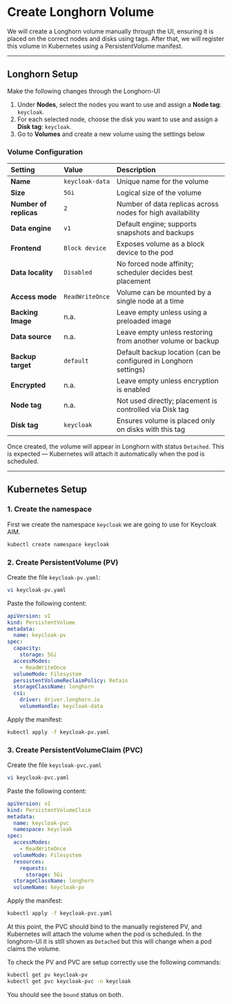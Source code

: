# Create Longhorn Volume
We will create a Longhorn volume manually through the UI, ensuring it is placed on the correct nodes and disks using tags. After that, we will register this volume in Kubernetes using a PersistentVolume manifest.

---

## Longhorn Setup
Make the following changes through the Longhorn-UI

1. Under **Nodes**, select the nodes you want to use and assign a **Node tag**: `keycloak`.
2. For each selected node, choose the disk you want to use and assign a **Disk tag**: `keycloak`.
3. Go to **Volumes** and create a new volume using the settings below

### Volume Configuration

| Setting                  | Value            | Description                                                       |
| :---                     | :---             | :---                                                              |
| **Name**                 | `keycloak-data`   | Unique name for the volume                                        |
| **Size**                 | `5Gi`            | Logical size of the volume                                        |
| **Number of replicas**   | `2`              | Number of data replicas across nodes for high availability        |
| **Data engine**          | `v1`             | Default engine; supports snapshots and backups                    |
| **Frontend**             | `Block device`   | Exposes volume as a block device to the pod                       |
| **Data locality**        | `Disabled`       | No forced node affinity; scheduler decides best placement         |
| **Access mode**          | `ReadWriteOnce`  | Volume can be mounted by a single node at a time                  |
| **Backing Image**        | n.a.             | Leave empty unless using a preloaded image                        |
| **Data source**          | n.a.             | Leave empty unless restoring from another volume or backup        |
| **Backup target**        | `default`        | Default backup location (can be configured in Longhorn settings)  |
| **Encrypted**            | n.a.             | Leave empty unless encryption is enabled                          |
| **Node tag**             | n.a.             | Not used directly; placement is controlled via Disk tag           |
| **Disk tag**             | `keycloak`     | Ensures volume is placed only on disks with this tag              |

Once created, the volume will appear in Longhorn with status `Detached`. This is expected — Kubernetes will attach it automatically when the pod is scheduled.

---

## Kubernetes Setup
### 1. Create the namespace
First we create the namespace `keycloak` we are going to use for Keycloak AIM.
```bash
kubectl create namespace keycloak
```
### 2. Create PersistentVolume (PV)
Create the file `keycloak-pv.yaml`:
```bash
vi keycloak-pv.yaml
```
Paste the following content:
```yaml
apiVersion: v1
kind: PersistentVolume
metadata:
  name: keycloak-pv
spec:
  capacity:
    storage: 5Gi
  accessModes:
    - ReadWriteOnce
  volumeMode: Filesystem
  persistentVolumeReclaimPolicy: Retain
  storageClassName: longhorn
  csi:
    driver: driver.longhorn.io
    volumeHandle: keycloak-data
```
Apply the manifest:
```bash
kubectl apply -f keycloak-pv.yaml
```

### 3. Create PersistentVolumeClaim (PVC)
Create the file `keycloak-pvc.yaml`
```bash
vi keycloak-pvc.yaml
```
Paste the following content:
```yaml
apiVersion: v1
kind: PersistentVolumeClaim
metadata:
  name: keycloak-pvc
  namespace: keycloak
spec:
  accessModes:
    - ReadWriteOnce
  volumeMode: Filesystem
  resources:
    requests:
      storage: 5Gi
  storageClassName: longhorn
  volumeName: keycloak-pv
```
Apply the manifest:
```bash
kubectl apply -f keycloak-pvc.yaml
```

At this point, the PVC should bind to the manually registered PV, and Kubernetes will attach the volume when the pod is scheduled. In the longhorn-UI it is still shown as `Detached` but this will change when a pod claims the volume.

To check the PV and PVC are setup correctly use the following commands:
```bash
kubectl get pv keycloak-pv
kubectl get pvc keycloak-pvc -n keycloak
```
You should see the `bound` status on both.

